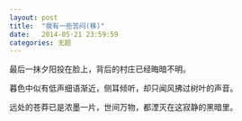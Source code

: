```yaml
---
layout: post
title:  "我有一些苦闷(移)"
date:   2014-05-21 23:59:59
categories: 无题
---
```


最后一抹夕阳投在脸上，背后的村庄已经晦暗不明。

暮色中似有低声细语渐近，侧耳倾听，却只闻风拂过树叶的声音。

远处的苍莽已是浓墨一片，世间万物，都湮灭在这寂静的黑暗里。